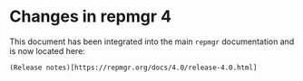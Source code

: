 Changes in repmgr 4
===================

This document has been integrated into the main `repmgr` documentation
and is now located here:

    (Release notes)[https://repmgr.org/docs/4.0/release-4.0.html]

